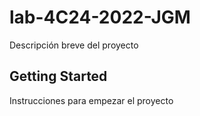 # lab-4C24-2022-JGM

Descripción breve del proyecto

## Getting Started

Instrucciones para empezar el proyecto

